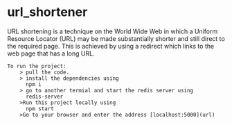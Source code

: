# url_shortener
URL shortening is a technique on the World Wide Web in which a Uniform Resource Locator (URL) may be made substantially shorter and still direct to the required page. This is achieved by using a redirect which links to the web page that has a long URL.
```
To run the project:
    > pull the code.
    > install the dependencies using
      npm i
    > go to another termial and start the redis server using 
      redis-server
    >Run this project locally using 
      npm start
    >Go to your browser and enter the address [localhost:5000](url)
```
